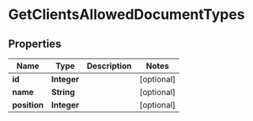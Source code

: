# GetClientsAllowedDocumentTypes

## Properties
Name | Type | Description | Notes
------------ | ------------- | ------------- | -------------
**id** | **Integer** |  |  [optional]
**name** | **String** |  |  [optional]
**position** | **Integer** |  |  [optional]
